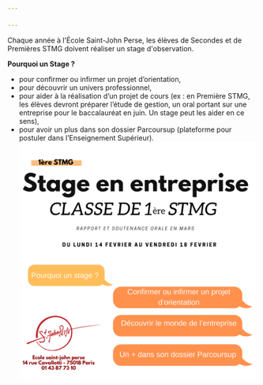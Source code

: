 ```yaml
---

---
```

Chaque année à l'École Saint-John Perse, les élèves de Secondes et de Premières STMG doivent réaliser un stage d'observation.

**Pourquoi un Stage ?**

* pour confirmer ou infirmer un projet d’orientation,
* pour découvrir un univers professionnel,
* pour aider à la réalisation d’un projet de cours (ex : en Première STMG, les élèves devront préparer l’étude de gestion, un oral portant sur une entreprise pour le baccalauréat en juin. Un stage peut les aider en ce sens),
* pour avoir un plus dans son dossier Parcoursup (plateforme pour postuler dans l’Enseignement Supérieur).![](/uploads/copie-de-stage-en-entreprise.png)